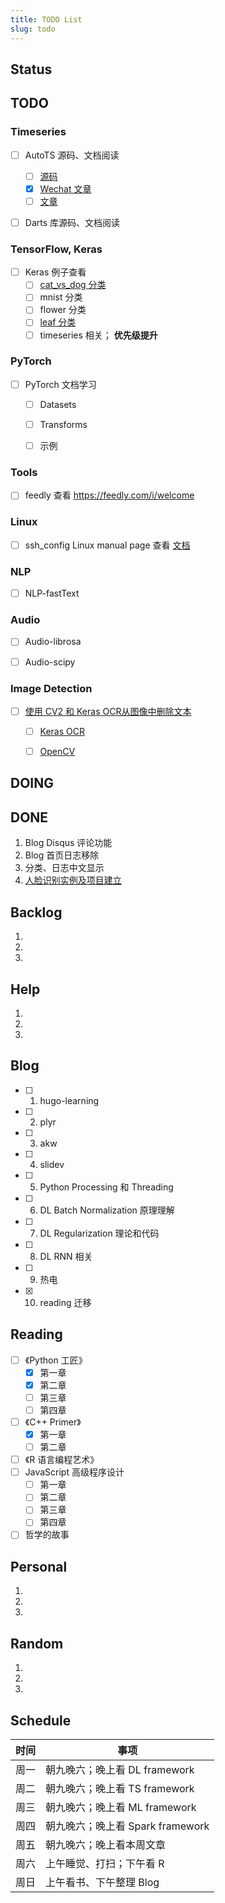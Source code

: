 ```yaml
---
title: TODO List
slug: todo
---
```


## Status


## TODO


### Timeseries

* [ ] AutoTS 源码、文档阅读 
    - [ ] [源码](https://github.com/winedarksea/AutoTS)
    - [x] [Wechat 文章](https://mp.weixin.qq.com/s?__biz=Mzk0NDE5Nzg1Ng==&mid=2247501901&idx=1&sn=78cb68a8dc6ff1a8b55a755fbdb0c52a&chksm=c32ad1c2f45d58d4352933b8893cbd2b716d35b0cd9fcbc40716c88a6aa92b86af5198eca086&mpshare=1&scene=1&srcid=0322yWYLiNwQY3gK2WjPf6f7&sharer_sharetime=1647940260625&sharer_shareid=8a087f62787015e5101dd2920243fdb8&version=3.1.23.70088&platform=mac#rd)
    - [ ] [文章](https://towardsdatascience.com/train-multiple-time-series-forecasting-models-in-one-line-of-python-code-615f2253b67a)
* [ ] Darts 库源码、文档阅读





### TensorFlow, Keras

* [ ] Keras 例子查看
    - [ ] [cat_vs_dog 分类](https://github.com/wangzhefeng/dogs_vs_cats)
    - [ ] mnist 分类
    - [ ] flower 分类
    - [ ] [leaf 分类](https://www.kaggle.com/code/abhmul/keras-convnet-lb-0-0052-w-visualization/notebook)
    - [ ] timeseries 相关； **优先级提升**

### PyTorch

* [ ] PyTorch 文档学习
    - [ ] Datasets
    - [ ] Transforms
    - [ ] 示例


### Tools

- [ ] feedly 查看 https://feedly.com/i/welcome

### Linux

- [ ] ssh_config Linux manual page 查看 [文档](https://man7.org/linux/man-pages/man5/ssh_config.5.html)

### NLP

- [ ] NLP-fastText

### Audio

- [ ] Audio-librosa
- [ ] Audio-scipy


### Image Detection

- [ ] [使用 CV2 和 Keras OCR从图像中删除文本](https://mp.weixin.qq.com/s/I1_2xGMGxBkUK7gMyrE9gQ) 
    - [ ] [Keras OCR](https://keras-ocr.readthedocs.io/en/latest/examples/index.html)
    - [ ] [OpenCV](https://opencv24-python-tutorials.readthedocs.io/en/latest/index.html)


## DOING



## DONE

1. Blog Disqus 评论功能
2. Blog 首页日志移除
3. 分类、日志中文显示
4. [人脸识别实例及项目建立](https://mp.weixin.qq.com/s/3iFDnGb1Hlf-J_6qzu05gA)

## Backlog

1. 
2. 
3. 

## Help

1. 
2. 
3. 

## Blog

* [ ] 1. hugo-learning
* [ ] 2. plyr
* [ ] 3. akw
* [ ] 4. slidev
* [ ] 5. Python Processing 和 Threading
* [ ] 6. DL Batch Normalization 原理理解
* [ ] 7. DL Regularization 理论和代码
* [ ] 8. DL RNN 相关
* [ ] 9. 热电
* [x] 10. reading 迁移

## Reading

* [ ] 《Python 工匠》
  * [x] 第一章
  * [x] 第二章
  * [ ] 第三章
  * [ ] 第四章
* [ ] 《C++ Primer》
  * [x] 第一章
  * [ ] 第二章
* [ ] 《R 语言编程艺术》
* [ ] JavaScript 高级程序设计
    - [ ] 第一章
    - [ ] 第二章
    - [ ] 第三章
    - [ ] 第四章
* [ ] 哲学的故事

## Personal

1. 
2. 
3. 

## Random

1. 
2. 
3. 

## Schedule

| 时间 | 事项                                             |
|------|--------------------------------------------------|
| 周一 | 朝九晚六；晚上看 DL framework |
| 周二 | 朝九晚六；晚上看 TS framework |
| 周三 | 朝九晚六；晚上看 ML framework |
| 周四 | 朝九晚六；晚上看 Spark framework |
| 周五 | 朝九晚六；晚上看本周文章 |
| 周六 | 上午睡觉、打扫；下午看 R |
| 周日 | 上午看书、下午整理 Blog |

